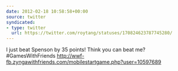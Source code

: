 ```yaml
---
date: 2012-02-18 10:58:58+00:00
source: twitter
syndicated:
- type: twitter
  url: https://twitter.com/roytang/statuses/170824623787745280/
---
```


I just beat Spenson by 35 points! Think you can beat me? #GamesWithFriends http://wwf-fb.zyngawithfriends.com/mobilestartgame.php?user=10597689